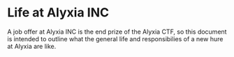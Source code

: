 # Life at Alyxia INC

A job offer at Alyxia INC is the end prize of the Alyxia CTF, so this document is intended to outline what the general life and responsibilies of a new hure at Alyxia are like.
